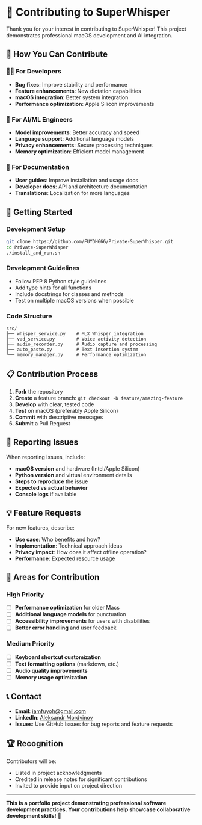 # 🤝 Contributing to SuperWhisper

Thank you for your interest in contributing to SuperWhisper! This project demonstrates professional macOS development and AI integration.

## 🎯 **How You Can Contribute**

### **👨‍💻 For Developers**
- **Bug fixes**: Improve stability and performance
- **Feature enhancements**: New dictation capabilities
- **macOS integration**: Better system integration
- **Performance optimization**: Apple Silicon improvements

### **🧠 For AI/ML Engineers**
- **Model improvements**: Better accuracy and speed
- **Language support**: Additional language models
- **Privacy enhancements**: Secure processing techniques
- **Memory optimization**: Efficient model management

### **📝 For Documentation**
- **User guides**: Improve installation and usage docs
- **Developer docs**: API and architecture documentation
- **Translations**: Localization for more languages

## 🚀 **Getting Started**

### **Development Setup**
```bash
git clone https://github.com/FUYOH666/Private-SuperWhisper.git
cd Private-SuperWhisper
./install_and_run.sh
```

### **Development Guidelines**
- Follow PEP 8 Python style guidelines
- Add type hints for all functions
- Include docstrings for classes and methods
- Test on multiple macOS versions when possible

### **Code Structure**
```
src/
├── whisper_service.py    # MLX Whisper integration
├── vad_service.py        # Voice activity detection
├── audio_recorder.py     # Audio capture and processing
├── auto_paste.py         # Text insertion system
└── memory_manager.py     # Performance optimization
```

## 📋 **Contribution Process**

1. **Fork** the repository
2. **Create** a feature branch: `git checkout -b feature/amazing-feature`
3. **Develop** with clear, tested code
4. **Test** on macOS (preferably Apple Silicon)
5. **Commit** with descriptive messages
6. **Submit** a Pull Request

## 🐛 **Reporting Issues**

When reporting issues, include:
- **macOS version** and hardware (Intel/Apple Silicon)
- **Python version** and virtual environment details
- **Steps to reproduce** the issue
- **Expected vs actual behavior**
- **Console logs** if available

## 💡 **Feature Requests**

For new features, describe:
- **Use case**: Who benefits and how?
- **Implementation**: Technical approach ideas
- **Privacy impact**: How does it affect offline operation?
- **Performance**: Expected resource usage

## 🎯 **Areas for Contribution**

### **High Priority**
- [ ] **Performance optimization** for older Macs
- [ ] **Additional language models** for punctuation
- [ ] **Accessibility improvements** for users with disabilities
- [ ] **Better error handling** and user feedback

### **Medium Priority**
- [ ] **Keyboard shortcut customization**
- [ ] **Text formatting options** (markdown, etc.)
- [ ] **Audio quality improvements**
- [ ] **Memory usage optimization**

## 📞 **Contact**

- **Email**: [iamfuyoh@gmail.com](mailto:iamfuyoh@gmail.com)
- **LinkedIn**: [Aleksandr Mordvinov](https://www.linkedin.com/in/aleksandr-mordvinov-3bb853325/)
- **Issues**: Use GitHub Issues for bug reports and feature requests

## 🏆 **Recognition**

Contributors will be:
- Listed in project acknowledgments
- Credited in release notes for significant contributions
- Invited to provide input on project direction

---

**This is a portfolio project demonstrating professional software development practices. Your contributions help showcase collaborative development skills!** 🚀
